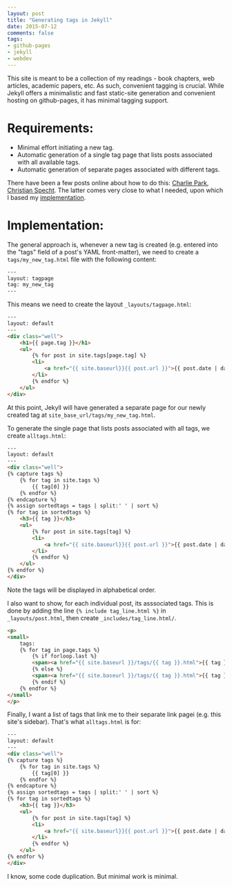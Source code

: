 ```yaml
---
layout: post
title: "Generating tags in Jekyll"
date: 2015-07-12
comments: false
tags:
- github-pages
- jekyll
- webdev
---
```

This site is meant to be a collection of my readings - book chapters, web articles, academic papers, etc. As such, convenient tagging is crucial. While Jekyll offers a minimalistic and fast static-site generation and convenient hosting on github-pages, it has minimal tagging support. 

Requirements:
============
* Minimal effort initiating a new tag.
* Automatic generation of a single tag page that lists posts associated with all available tags.
* Automatic generation of separate pages associated with different tags.

There have been a few posts online about how to do this: [Charlie Park](http://charliepark.org/tags-in-jekyll/), [Christian Specht](http://christianspecht.de/2014/10/25/separate-pages-per-tag-category-with-jekyll-without-plugins/). The latter comes very close to what I needed, upon which I based my [implementation](https://github.com/allenyin/reading_list).

Implementation:
==============
The general approach is, whenever a new tag is created (e.g. entered into the "tags" field of a post's YAML front-matter), we need to create a `tags/my_new_tag.html` file with the following content:

```html
---
layout: tagpage
tag: my_new_tag
---
```

This means we need to create the layout `_layouts/tagpage.html`:

```html
---
layout: default
---
<div class="well">
    <h1>{{ page.tag }}</h1>
    <ul>
        {% for post in site.tags[page.tag] %}
        <li>
            <a href="{{ site.baseurl}}{{ post.url }}">{{ post.date | date: "%b %-d, %Y" }} - {{ post.title }}</a>
        </li>
        {% endfor %}
    </ul>
</div>
```
At this point, Jekyll will have generated a separate page for our newly created tag at `site_base_url/tags/my_new_tag.html`.

To generate the single page that lists posts associated with all tags, we create `alltags.html`:

```html
---
layout: default
---
<div class="well">
{% capture tags %}
    {% for tag in site.tags %}
        {{ tag[0] }}
    {% endfor %}
{% endcapture %}
{% assign sortedtags = tags | split:' ' | sort %}
{% for tag in sortedtags %}
    <h3>{{ tag }}</h3>
    <ul>
        {% for post in site.tags[tag] %}
        <li>
            <a href="{{ site.baseurl}}{{ post.url }}">{{ post.date | date: "%b %-d, %Y" }} - {{ post.title }}</a>
        </li>
        {% endfor %}
    </ul>
{% endfor %}
</div>
```
Note the tags will be displayed in alphabetical order.

I also want to show, for each individual post, its asssociated tags. This is done by adding the line `{% include tag_line.html %}` in `_layouts/post.html`, then create `_includes/tag_line.html/`.

```html
<p>
<small>
    tags:
    {% for tag in page.tags %}
        {% if forloop.last %}
        <span><a href="{{ site.baseurl }}/tags/{{ tag }}.html">{{ tag }}</a></span>
        {% else %}
        <span><a href="{{ site.baseurl }}/tags/{{ tag }}.html">{{ tag }},</a></span>
        {% endif %}
    {% endfor %}
</small>
</p>
```

Finally, I want a list of tags that link me to their separate link pagei (e.g. this site's sidebar). That's what `alltags.html` is for:

```html
---
layout: default
---
<div class="well">
{% capture tags %}
    {% for tag in site.tags %}
        {{ tag[0] }}
    {% endfor %}
{% endcapture %}
{% assign sortedtags = tags | split:' ' | sort %}
{% for tag in sortedtags %}
    <h3>{{ tag }}</h3>
    <ul>
        {% for post in site.tags[tag] %}
        <li>
            <a href="{{ site.baseurl}}{{ post.url }}">{{ post.date | date: "%b %-d, %Y" }} - {{ post.title }}</a>
        </li>
        {% endfor %}
    </ul>
{% endfor %}
</div>
```

I know, some code duplication. But minimal work is minimal.
